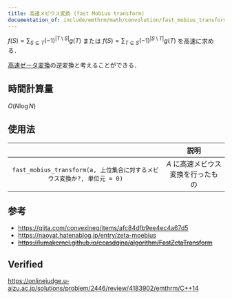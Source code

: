 ```yaml
---
title: 高速メビウス変換 (fast Mobius transform)
documentation_of: include/emthrm/math/convolution/fast_mobius_transform.hpp
---
```


$f(S) = \sum_{S \subseteq T} (-1)^{\lvert T \setminus S \rvert} g(T)$ または $f(S) = \sum_{T \subseteq S} (-1)^{\lvert S \setminus T \rvert} g(T)$ を高速に求める．

[高速ゼータ変換](fast_zeta_transform.md)の逆変換と考えることができる．


## 時間計算量

$O(N\log{N})$


## 使用法

||説明|
|:--:|:--:|
|`fast_mobius_transform(a, 上位集合に対するメビウス変換か?, 単位元 = 0)`|$A$ に高速メビウス変換を行ったもの|


## 参考

- https://qiita.com/convexineq/items/afc84dfb9ee4ec4a67d5
- https://naoyat.hatenablog.jp/entry/zeta-moebius
- ~~https://lumakernel.github.io/ecasdqina/algorithm/FastZetaTransform~~


## Verified

https://onlinejudge.u-aizu.ac.jp/solutions/problem/2446/review/4183902/emthrm/C++14
